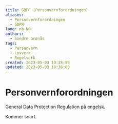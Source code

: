 ```yaml
---
title: GDPR (Personvernforordningen)
aliases: 
  - Personvernforordningen
  - GDPR
lang: nb-NO
authors:
  - Sondre Grønås
tags:
  - Personvern
  - Lovverk
  - Regelverk
created: 2023-05-03 10:35:59
updated: 2023-05-03 10:36:00
---
```

# Personvernforordningen
General Data Protection Regulation på engelsk.

Kommer snart.